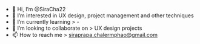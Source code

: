 - 👋 Hi, I’m @SiraCha22
- 👀 I’m interested in UX design, project management and other techniques
- 🌱 I’m currently learning > - 
- 💞️ I’m looking to collaborate on > UX design projects
- 📫 How to reach me > siraprapa.chalermphao@gmail.com
